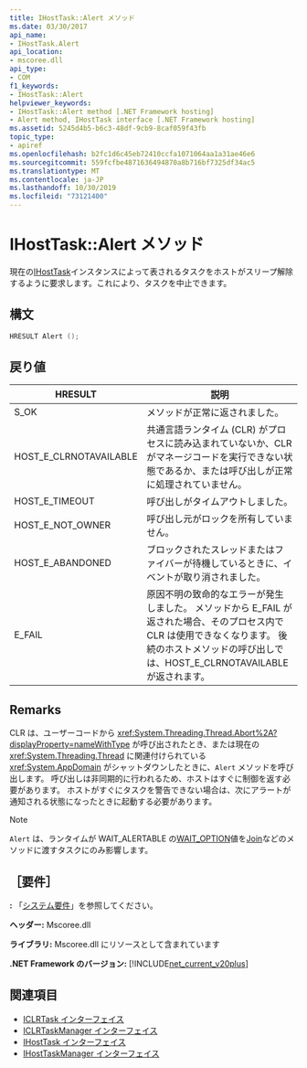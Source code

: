 ```yaml
---
title: IHostTask::Alert メソッド
ms.date: 03/30/2017
api_name:
- IHostTask.Alert
api_location:
- mscoree.dll
api_type:
- COM
f1_keywords:
- IHostTask::Alert
helpviewer_keywords:
- IHostTask::Alert method [.NET Framework hosting]
- Alert method, IHostTask interface [.NET Framework hosting]
ms.assetid: 5245d4b5-b6c3-48df-9cb9-8caf059f43fb
topic_type:
- apiref
ms.openlocfilehash: b2fc1d6c45eb72410ccfa1071064aa1a31ae46e6
ms.sourcegitcommit: 559fcfbe4871636494870a8b716bf7325df34ac5
ms.translationtype: MT
ms.contentlocale: ja-JP
ms.lasthandoff: 10/30/2019
ms.locfileid: "73121400"
---
```

# <a name="ihosttaskalert-method"></a>IHostTask::Alert メソッド
現在の[IHostTask](../../../../docs/framework/unmanaged-api/hosting/ihosttask-interface.md)インスタンスによって表されるタスクをホストがスリープ解除するように要求します。これにより、タスクを中止できます。  
  
## <a name="syntax"></a>構文  
  
```cpp  
HRESULT Alert ();  
```  
  
## <a name="return-value"></a>戻り値  
  
|HRESULT|説明|  
|-------------|-----------------|  
|S_OK|メソッドが正常に返されました。|  
|HOST_E_CLRNOTAVAILABLE|共通言語ランタイム (CLR) がプロセスに読み込まれていないか、CLR がマネージコードを実行できない状態であるか、または呼び出しが正常に処理されていません。|  
|HOST_E_TIMEOUT|呼び出しがタイムアウトしました。|  
|HOST_E_NOT_OWNER|呼び出し元がロックを所有していません。|  
|HOST_E_ABANDONED|ブロックされたスレッドまたはファイバーが待機しているときに、イベントが取り消されました。|  
|E_FAIL|原因不明の致命的なエラーが発生しました。 メソッドから E_FAIL が返された場合、そのプロセス内で CLR は使用できなくなります。 後続のホストメソッドの呼び出しでは、HOST_E_CLRNOTAVAILABLE が返されます。|  
  
## <a name="remarks"></a>Remarks  
 CLR は、ユーザーコードから <xref:System.Threading.Thread.Abort%2A?displayProperty=nameWithType> が呼び出されたとき、または現在の <xref:System.Threading.Thread> に関連付けられている <xref:System.AppDomain> がシャットダウンしたときに、`Alert` メソッドを呼び出します。 呼び出しは非同期的に行われるため、ホストはすぐに制御を返す必要があります。 ホストがすぐにタスクを警告できない場合は、次にアラートが通知される状態になったときに起動する必要があります。  
  
> [!NOTE]
> `Alert` は、ランタイムが WAIT_ALERTABLE の[WAIT_OPTION](../../../../docs/framework/unmanaged-api/hosting/wait-option-enumeration.md)値を[Join](../../../../docs/framework/unmanaged-api/hosting/ihosttask-join-method.md)などのメソッドに渡すタスクにのみ影響します。  
  
## <a name="requirements"></a>［要件］  
 **:** 「[システム要件](../../../../docs/framework/get-started/system-requirements.md)」を参照してください。  
  
 **ヘッダー:** Mscoree.dll  
  
 **ライブラリ:** Mscoree.dll にリソースとして含まれています  
  
 **.NET Framework のバージョン:** [!INCLUDE[net_current_v20plus](../../../../includes/net-current-v20plus-md.md)]  
  
## <a name="see-also"></a>関連項目

- [ICLRTask インターフェイス](../../../../docs/framework/unmanaged-api/hosting/iclrtask-interface.md)
- [ICLRTaskManager インターフェイス](../../../../docs/framework/unmanaged-api/hosting/iclrtaskmanager-interface.md)
- [IHostTask インターフェイス](../../../../docs/framework/unmanaged-api/hosting/ihosttask-interface.md)
- [IHostTaskManager インターフェイス](../../../../docs/framework/unmanaged-api/hosting/ihosttaskmanager-interface.md)
